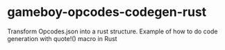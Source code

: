 # gameboy-opcodes-codegen-rust
Transform Opcodes.json into a rust structure. Example of how to do code generation with quote!() macro in Rust
